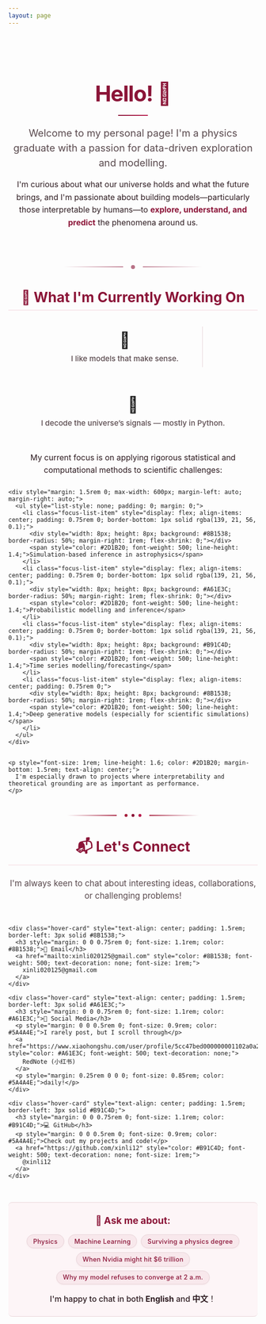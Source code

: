 ```yaml
---
layout: page
---
```


<div class="hero-section animate-on-scroll" style="text-align: center; margin-bottom: 2.5rem; padding: 2rem 0;">
  <h1 style="font-size: 2.75rem; margin-bottom: 1rem; color: #8B1538; font-weight: 700; letter-spacing: -0.03em;">
    Hello! 👋
  </h1>
  <div style="width: 60px; height: 2px; background: linear-gradient(90deg, #8B1538, #B91C4D); margin: 1rem auto;"></div>
  <p class="lead" style="font-size: 1.25rem; color: #5A4A4E; margin-bottom: 1rem; max-width: 800px; margin-left: auto; margin-right: auto; line-height: 1.5;">
    Welcome to my personal page! I'm a physics graduate with a passion for data-driven exploration and modelling.
  </p>
  <p style="font-size: 1rem; color: #2D1B20; max-width: 900px; margin: 0 auto; line-height: 1.6;">
    I'm curious about what our universe holds and what the future brings, and I'm passionate about building models—particularly those interpretable by humans—to <strong style="color: #8B1538;">explore, understand, and predict</strong> the phenomena around us.
  </p>
</div>

<div style="display: flex; justify-content: center; align-items: center; margin: 2.5rem 0;">
  <div style="flex: 1; max-width: 120px; height: 1px; background: linear-gradient(90deg, transparent, #8B1538); margin-right: 1rem;"></div>
  <div style="width: 8px; height: 8px; background: #8B1538; border-radius: 50%; opacity: 0.6;"></div>
  <div style="flex: 1; max-width: 120px; height: 1px; background: linear-gradient(90deg, #8B1538, transparent); margin-left: 1rem;"></div>
</div>

<div class="current-work-section animate-on-scroll" style="margin: 2.5rem 0;">
  <h2 style="font-size: 1.75rem; margin-bottom: 1.5rem; color: #8B1538; text-align: center; border-bottom: 2px solid #F8E8EC; padding-bottom: 0.5rem;">🚀 What I'm Currently Working On</h2>
  
  <div style="display: flex; gap: 2rem; justify-content: center; margin-bottom: 2rem; flex-wrap: wrap;">
    <div class="hover-card" style="text-align: center; padding: 1rem;">
      <div style="font-size: 2rem; margin-bottom: 0.5rem;">🧠</div>
      <p style="margin: 0; font-weight: 500; font-size: 0.95rem; color: #5A4A4E;">I like models that make sense.</p>
    </div>
    <div style="width: 1px; background: #E8D4D8; margin: 0.5rem 0;"></div>
    <div class="hover-card" style="text-align: center; padding: 1rem;">
      <div style="font-size: 2rem; margin-bottom: 0.5rem;">🔭</div>
      <p style="margin: 0; font-weight: 500; font-size: 0.95rem; color: #5A4A4E;">I decode the universe’s signals — mostly in Python.</p>
    </div>
  </div>

  <div style="margin: 2rem 0;">
    <p style="font-size: 1rem; line-height: 1.6; color: #2D1B20; margin-bottom: 1.5rem; text-align: center;">
      My current focus is on applying rigorous statistical and computational methods to scientific challenges:
    </p>
    
    <div style="margin: 1.5rem 0; max-width: 600px; margin-left: auto; margin-right: auto;">
      <ul style="list-style: none; padding: 0; margin: 0;">
        <li class="focus-list-item" style="display: flex; align-items: center; padding: 0.75rem 0; border-bottom: 1px solid rgba(139, 21, 56, 0.1);">
          <div style="width: 8px; height: 8px; background: #8B1538; border-radius: 50%; margin-right: 1rem; flex-shrink: 0;"></div>
          <span style="color: #2D1B20; font-weight: 500; line-height: 1.4;">Simulation-based inference in astrophysics</span>
        </li>
        <li class="focus-list-item" style="display: flex; align-items: center; padding: 0.75rem 0; border-bottom: 1px solid rgba(139, 21, 56, 0.1);">
          <div style="width: 8px; height: 8px; background: #A61E3C; border-radius: 50%; margin-right: 1rem; flex-shrink: 0;"></div>
          <span style="color: #2D1B20; font-weight: 500; line-height: 1.4;">Probabilistic modelling and inference</span>
        </li>
        <li class="focus-list-item" style="display: flex; align-items: center; padding: 0.75rem 0; border-bottom: 1px solid rgba(139, 21, 56, 0.1);">
          <div style="width: 8px; height: 8px; background: #B91C4D; border-radius: 50%; margin-right: 1rem; flex-shrink: 0;"></div>
          <span style="color: #2D1B20; font-weight: 500; line-height: 1.4;">Time series modelling/forecasting</span>
        </li>
        <li class="focus-list-item" style="display: flex; align-items: center; padding: 0.75rem 0;">
          <div style="width: 8px; height: 8px; background: #8B1538; border-radius: 50%; margin-right: 1rem; flex-shrink: 0;"></div>
          <span style="color: #2D1B20; font-weight: 500; line-height: 1.4;">Deep generative models (especially for scientific simulations)</span>
        </li>
      </ul>
    </div>

    
    <p style="font-size: 1rem; line-height: 1.6; color: #2D1B20; margin-bottom: 1.5rem; text-align: center;">
      I'm especially drawn to projects where interpretability and theoretical grounding are as important as performance.
    </p>
  </div>
</div>

<div style="display: flex; justify-content: center; align-items: center; margin: 2.5rem 0;">
  <div style="flex: 1; max-width: 100px; height: 2px; background: linear-gradient(90deg, transparent, #A61E3C); margin-right: 0.75rem;"></div>
  <div style="width: 6px; height: 6px; background: #A61E3C; border-radius: 50%; margin: 0 0.25rem;"></div>
  <div style="width: 6px; height: 6px; background: #8B1538; border-radius: 50%; margin: 0 0.25rem;"></div>
  <div style="width: 6px; height: 6px; background: #B91C4D; border-radius: 50%; margin: 0 0.25rem;"></div>
  <div style="flex: 1; max-width: 100px; height: 2px; background: linear-gradient(90deg, #A61E3C, transparent); margin-left: 0.75rem;"></div>
</div>

<div class="contact-section animate-on-scroll" style="margin: 2.5rem 0;">
  <h2 style="font-size: 1.75rem; margin-bottom: 1.5rem; color: #8B1538; text-align: center; border-bottom: 2px solid #F8E8EC; padding-bottom: 0.5rem;">📬 Let's Connect</h2>
  
  <div style="text-align: center; margin-bottom: 2rem;">
    <p style="font-size: 1.05rem; line-height: 1.5; color: #5A4A4E; max-width: 700px; margin: 0 auto;">
      I'm always keen to chat about interesting ideas, collaborations, or challenging problems!
    </p>
  </div>

  <div style="display: grid; grid-template-columns: repeat(auto-fit, minmax(250px, 1fr)); gap: 1.5rem; max-width: 900px; margin: 0 auto;">
    
    <div class="hover-card" style="text-align: center; padding: 1.5rem; border-left: 3px solid #8B1538;">
      <h3 style="margin: 0 0 0.75rem 0; font-size: 1.1rem; color: #8B1538;">📧 Email</h3>
      <a href="mailto:xinli020125@gmail.com" style="color: #8B1538; font-weight: 500; text-decoration: none; font-size: 1rem;">
        xinli020125@gmail.com
      </a>
    </div>

    <div class="hover-card" style="text-align: center; padding: 1.5rem; border-left: 3px solid #A61E3C;">
      <h3 style="margin: 0 0 0.75rem 0; font-size: 1.1rem; color: #A61E3C;">📱 Social Media</h3>
      <p style="margin: 0 0 0.5rem 0; font-size: 0.9rem; color: #5A4A4E;">I rarely post, but I scroll through</p>
      <a href="https://www.xiaohongshu.com/user/profile/5cc47bed000000001102a0a2" style="color: #A61E3C; font-weight: 500; text-decoration: none;">
        RedNote (小红书)
      </a>
      <p style="margin: 0.25rem 0 0 0; font-size: 0.85rem; color: #5A4A4E;">daily!</p>
    </div>

    <div class="hover-card" style="text-align: center; padding: 1.5rem; border-left: 3px solid #B91C4D;">
      <h3 style="margin: 0 0 0.75rem 0; font-size: 1.1rem; color: #B91C4D;">💻 GitHub</h3>
      <p style="margin: 0 0 0.5rem 0; font-size: 0.9rem; color: #5A4A4E;">Check out my projects and code!</p>
      <a href="https://github.com/xinli12" style="color: #B91C4D; font-weight: 500; text-decoration: none; font-size: 1rem;">
        @xinli12
      </a>
    </div>
  </div>

  <div class="ask-me-about-section" style="text-align: center; margin-top: 2rem; padding: 1.5rem; background: #FDF5F7; border-top: 1px solid #E8D4D8; border-bottom: 1px solid #E8D4D8; border-radius: 8px;">
    <h3 style="color: #8B1538; margin: 0 0 1rem 0; font-size: 1.2rem;">💬 Ask me about:</h3>
    <div style="display: flex; flex-wrap: wrap; gap: 0.5rem; justify-content: center; margin-bottom: 1rem;">
      <span class="smooth-tag">Physics</span>
      <span class="smooth-tag">Machine Learning</span>
      <span class="smooth-tag">Surviving a physics degree</span>
      <span class="smooth-tag">When Nvidia might hit $6 trillion</span>
      <span class="smooth-tag">Why my model refuses to converge at 2 a.m.</span>
    </div>
    <p style="margin: 0; font-size: 1rem; color: #2D1B20; font-weight: 500;">
      I'm happy to chat in both <strong>English</strong> and <strong>中文</strong>！
    </p>
  </div>
</div>





<style>
/* Smooth tag styles for Ask me about section */
.smooth-tag {
  display: inline-flex;
  align-items: center;
  padding: 0.35rem 0.75rem;
  font-family: 'Inter', sans-serif;
  font-size: 0.8rem;
  font-weight: 500;
  letter-spacing: 0.02em;
  background: #F8E8EC;
  color: #8B1538;
  border: 1px solid #E8D4D8;
  border-radius: 20px;
  text-decoration: none;
  transition: all 0.35s cubic-bezier(0.25, 0.46, 0.45, 0.94);
  box-shadow: 0 1px 3px rgba(139, 21, 56, 0.05);
  cursor: default;
}

.smooth-tag:hover {
  background: #8B1538;
  color: white;
  border-color: #8B1538;
  transform: translateY(-1px);
  box-shadow: 0 3px 8px rgba(139, 21, 56, 0.2);
}

/* Remove hover transform for focus list items */
.focus-list-item {
  transition: all 0.2s ease;
}

.focus-list-item:hover {
  background: rgba(248, 232, 236, 0.3);
  transform: none; /* Override the global hover-card transform */
}

/* Remove hover transform for ask me about section */
.ask-me-about-section {
  transition: all 0.3s cubic-bezier(0.4, 0, 0.2, 1);
}

.ask-me-about-section:hover {
  background: #FDF5F7; /* Keep same background */
  transform: none; /* No transform on hover */
  box-shadow: 0 2px 8px rgba(139, 21, 56, 0.08); /* Subtle shadow instead */
}

/* Optimized animations */
.contact-section .hover-card:hover {
  border-left-color: #B91C4D;
  transform: translateY(-2px); /* Reduced from -3px */
}

/* Smoother transitions for better UX */
.hover-card {
  transition: all 0.25s cubic-bezier(0.4, 0, 0.2, 1); /* Slightly faster */
}

/* Enhanced focus states for accessibility */
.focus-list-item:focus-within {
  background: rgba(248, 232, 236, 0.4);
  outline: 2px solid #8B1538;
  outline-offset: 2px;
}

@media (max-width: 768px) {
  .hero-section h1 {
    font-size: 2rem;
  }
  
  .hero-section .lead {
    font-size: 1rem;
  }
  
  .current-work-section, .contact-section, .blog-section {
    margin: 2rem 0;
  }
  
  h2 {
    font-size: 1.5rem !important;
  }
  

  
  .contact-section .hover-card {
    padding: 1.25rem;
  }
  
  .elegant-button {
    width: 100%;
    justify-content: center;
  }
  
  /* Reduce transforms on mobile for better performance */
  .contact-section .hover-card:hover {
    transform: translateY(-1px);
  }
}
</style>
